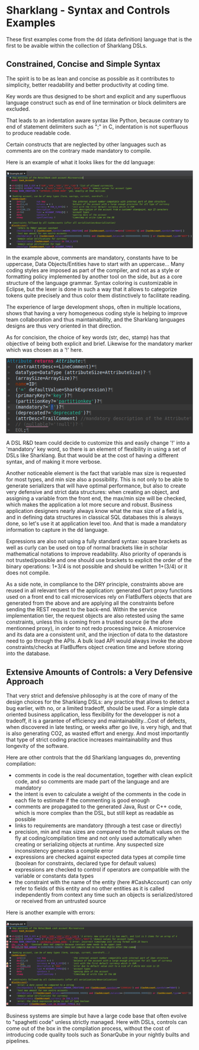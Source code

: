 # Sharklang - Syntax and Controls Examples

These first examples come from the dd (data definition) language that is the first to be avaible within the collection of Sharklang DSLs.

## Constrained, Concise and Simple Syntax

The spirit is to be as lean and concise as possible as it contributes to simplicity, better readability and better productivity at coding time.

Key words are thus designed to be short and explicit and any superfluous language construct such as end of line termination or block delimiters are excluded.

That leads to an indentation aware syntax like Python, because contrary to end of statement delimiters such as ";" in C, indentation is not superfluous to produce readable code.

Certain constructs that are neglected by other languages such as comments are on the contrary made mandatory to compile.

Here is an example of what it looks likes for the dd language:

![dd syntax Example](/img/ddExampleNoError.png)

In the example above, comments are mandatory, constants have to be uppercase, Data Objects/Entities have to start with an uppercase… Many coding styles are imposed as part of the compiler, and not as a style or formatting policy implemented by another tool on the side, but as a core structure of the language grammar. Syntax coloring is customizable in Eclipse, but the lexer is done in such a way that it allows to categorize tokens quite precisely and thus color them distinctively to facilitate reading.

The experience of large development shops, often in multiple locations, shows that having a very homogeneous coding style is helping to improve team collaboration and thus maintainability, and the Sharklang languages designs are thus very oriented in that direction.

As for concision, the choice of key words (str, dec, stamp) has that objective of being both explicit and brief. Likewise for the mandatory marker which was chosen as a '!' here.

![xtext tuning example](/img/attributeDefXtext.png)

A DSL R&D team could decide to customize this and easily change '!' into a 'mandatory' key word, so there is an element of flexibility in using a set of DSLs like Sharklang. But that would be at the cost of having a different syntax, and of making it more verbose.

Another noticeable element is the fact that variable max size is requested for most types, and min size also a possibility. This is not only to be able to generate serializers that will have optimal performance, but also to create very defensive and strict data structures: when creating an object, and assigning a variable from the front end, the max/min size will be checked, which makes the application a lot more secure and robust. Business application designers nearly always know what the max size of a field is, and in defining data structures in classical SQL databases this is always done, so let's use it at application level too. And that is made a mandatory information to capture in the dd language.

Expressions are also not using a fully standard syntax: square brackets as well as curly can be used on top of normal brackets like in scholar mathematical notations to improve readability. Also priority of operands is not trusted/possible and one should use brackets to explicit the order of the binary operations: 1+3/4 is not possible and should be written 1+(3/4) or it does not compile.

As a side note, in compliance to the DRY principle, constraints above are reused in all relevant tiers of the application: generated Dart proxy functions used on a front end to call microservices rely on FlatBuffers objects that are generated from the above and are applying all the constraints before sending the REST request to the back-end. Within the service implementation tier, the request objects are also retested using the same constraints, unless this is coming from a trusted source (ie the afore mentionned proxy), in order to not redo processing twice. A microservice and its data are a consistent unit, and the injection of data to the datastore need to go through the APIs. A bulk load API would always invoke the above constraints/checks at FlatBuffers object creation time and before storing into the database.

## Extensive Amounts of Controls: a Very Defensive Approach

That very strict and defensive philosophy is at the core of many of the design choices for the Sharklang DSLs: any practice that allows to detect a bug earlier, with no, or a limited tradeoff, should be used. For a simple data oriented business application, less flexibility for the developper is not a tradeoff, it is a garantee of efficiency and maintainability...Cost of defects, when discovered in late testing, or weeks after go live, is very high, and that is also generating CO2, as wasted effort and energy. And most importantly that type of strict coding practice increases maintainability and thus longevity of the software.

Here are other controls that the dd Sharklang languages do, preventing compilation:

 - comments in code is the real documentation, together with clean explicit code, and so comments are made part of the language and are mandatory
 - the intent is even to calculate a weight of the comments in the code in each file to estimate if the commenting is good enough
 - comments are propagated to the generated Java, Rust or C++ code, which is more complex than the DSL, but still kept as readable as possible 
 - links to requirements are mandatory (through a test case or directly)
 - precision, min and max sizes are compared to the default values on the fly at coding/compilation time and not only used automatically when creating or serializing objects at runtime. Any suspected size inconsistency generates a compile error
 - expressions are checked against expected data types at compile time (boolean for constraints, declared type for default values)
 - expressions are checked to control if operators are compatible with the variable or constants data types
 - the constraint with the name of the entity (here #CashAccount) can only refer to fields of this entity and no other entities as it is called independently from context any time such an objects is serialized/stored or received from an untrusted source

Here is another example with errors:

![dd syntax Example](/img/ddExampleError.png)

Business systems are simple but have a large code base that often evolve to "spaghetti code" unless strictly managed. Here with DSLs, controls can come out of the box in the compilation process, without the cost of introducing code quality tools such as SonarQube in your nightly builts and pipelines.
